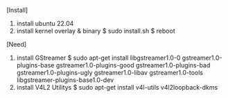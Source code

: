 [Install]
1. install ubuntu 22.04
2. install kernel overlay & binary
    $ sudo install.sh
    $ reboot
 
[Need]
1. install GStreamer 
    $ sudo apt-get install libgstreamer1.0-0 gstreamer1.0-plugins-base gstreamer1.0-plugins-good gstreamer1.0-plugins-bad gstreamer1.0-plugins-ugly gstreamer1.0-libav gstreamer1.0-tools libgstreamer-plugins-base1.0-dev
2. install V4L2 Utilitys
    $ sudo apt-get install v4l-utils v4l2loopback-dkms
